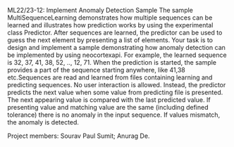 ML22/23-12: Implement Anomaly Detection Sample
The sample MultiSequenceLearning demonstrates how multiple sequences can be learned and illustrates how prediction works by using the experimental class Predictor. After sequences are learned, the predictor can be used to guess the next element by presenting a list of elements. Your task is to design and implement a sample demonstrating how anomaly detection can be implemented by using neocortexapi. For example, the learned sequence is 32, 37, 41, 38, 52, .., 12, 71. When the prediction is started, the sample provides a part of the sequence starting anywhere, like 41,38 etc.Sequences are read and learned from files containing learning and predicting sequences. No user interaction is allowed. Instead, the predictor predicts the next value when some value from predicting file is presented. The next appearing value is compared with the last predicted value. If presenting value and matching value are the same (including defined tolerance) there is no anomaly in the input sequence. If values mismatch, the anomaly is detected.

Project members: Sourav Paul Sumit; Anurag De.
